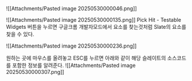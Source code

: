![[Attachments/Pasted image 20250530000046.png]]

![[Attachments/Pasted image 20250530000135.png]]
Pick Hit - Testable Widgets 버튼을 누르면 구글크롬 개발자모드에서 요소를 찾는것처럼 Slate의 요소를 찾을 수 있다.

![[Attachments/Pasted image 20250530000236.png]]

원하는 곳에 마우스를 올려놓고 ESC를 누르면 아래와 같이 해당 슬레이트의 소스코드를 포함한 정보를 알려준다.
![[Attachments/Pasted image 20250530000307.png]]